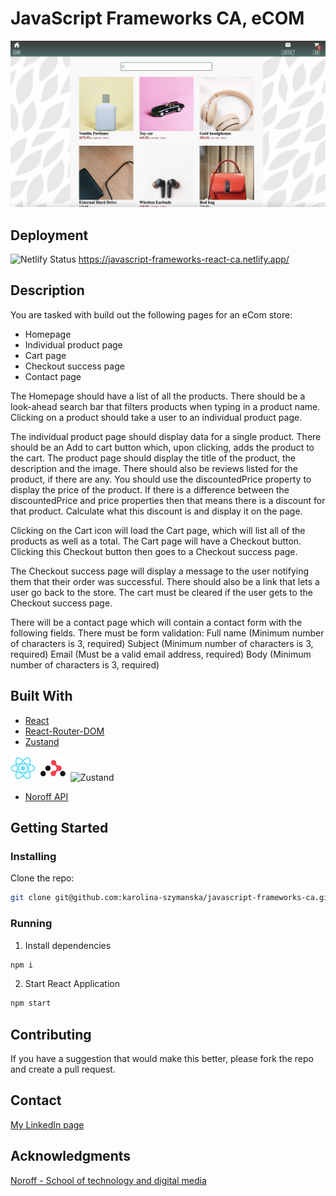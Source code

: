 # JavaScript Frameworks CA, eCOM

![Screenshot](./src//components/images/ecom.png)

## Deployment

![Netlify Status](https://api.netlify.com/api/v1/badges/106c67e0-795d-465a-aebf-f8c2cd6ffd64/deploy-status) https://javascript-frameworks-react-ca.netlify.app/

## Description

You are tasked with build out the following pages for an eCom store:

- Homepage
- Individual product page
- Cart page
- Checkout success page
- Contact page

The Homepage should have a list of all the products. There should be a look-ahead search bar that filters products when typing in a product name. Clicking on a product should take a user to an individual product page.

The individual product page should display data for a single product. There should be an Add to cart button which, upon clicking, adds the product to the cart. The product page should display the title of the product, the description and the image. There should also be reviews listed for the product, if there are any. You should use the discountedPrice property to display the price of the product. If there is a difference between the discountedPrice and price properties then that means there is a discount for that product. Calculate what this discount is and display it on the page.

Clicking on the Cart icon will load the Cart page, which will list all of the products as well as a total. The Cart page will have a Checkout button. Clicking this Checkout button then goes to a Checkout success page.

The Checkout success page will display a message to the user notifying them that their order was successful. There should also be a link that lets a user go back to the store. The cart must be cleared if the user gets to the Checkout success page.

There will be a contact page which will contain a contact form with the following fields. There must be form validation:
Full name (Minimum number of characters is 3, required)
Subject (Minimum number of characters is 3, required)
Email (Must be a valid email address, required)
Body (Minimum number of characters is 3, required)

## Built With

- [React](https://react.dev/)
- [React-Router-DOM](https://reactrouter.com/en/main)
- [Zustand](https://docs.pmnd.rs/zustand/)

<div>
  <img src="https://github.com/devicons/devicon/blob/master/icons/react/react-original.svg" title="React" alt="React" width="40" height="40"/>&nbsp;
  <img src="https://github.com/devicons/devicon/blob/master/icons/reactrouter/reactrouter-original.svg" title="React Router" alt="React Router" width="40" height="40"/>&nbsp;
  <img src="https://media.dev.to/cdn-cgi/image/width=1000,height=420,fit=cover,gravity=auto,format=auto/https%3A%2F%2Fdev-to-uploads.s3.amazonaws.com%2Fuploads%2Farticles%2Fq5ptpwuoezkqwl4r9cwr.png" title="Zustand" alt="Zustand" width="40" height="40"/>&nbsp;
</div>

- [Noroff API](https://v2.api.noroff.dev/online-shop)

## Getting Started

### Installing

Clone the repo:

```bash
git clone git@github.com:karolina-szymanska/javascript-frameworks-ca.git
```

### Running

1. Install dependencies

```bash
npm i
```

2. Start React Application

```bash
npm start
```

## Contributing

If you have a suggestion that would make this better, please fork the repo and create a pull request.

## Contact

[My LinkedIn page](https://www.linkedin.com/in/karolina-szyma%C5%84ska-64b36089/)

## Acknowledgments

[Noroff - School of technology and digital media](https://www.noroff.no/)
